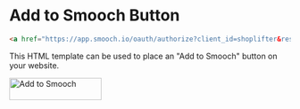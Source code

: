 # Add to Smooch Button
```html
<a href="https://app.smooch.io/oauth/authorize?client_id=shoplifter&response_type=code"><img alt="Add to Smooch" height="40" width="165" src="https://cdn.smooch.io/images/add_to_smooch.png" srcset="https://cdn.smooch.io/images/add_to_smooch.png 1x, https://cdn.smooch.io/images/add_to_smooch@2x.png 2x"/></a>
```

This HTML template can be used to place an "Add to Smooch" button on your website.

<p class="add-to-smooch-button">
    <a href="https://app.smooch.io/oauth/authorize?client_id=shoplifter&response_type=code"><img alt="Add to Smooch" height="40" width="165" src="https://cdn.smooch.io/images/add_to_smooch.png" srcset="https://cdn.smooch.io/images/add_to_smooch.png 1x, https://cdn.smooch.io/images/add_to_smooch@2x.png 2x"/></a>
</p>